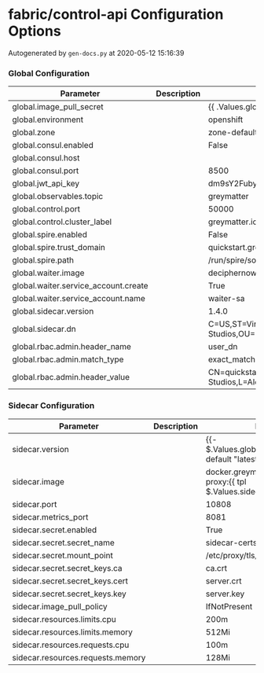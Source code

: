 # fabric/control-api Configuration Options

Autogenerated by `gen-docs.py` at 2020-05-12 15:16:39

### Global Configuration

| Parameter                            | Description | Default                                                                                  |
| ------------------------------------ | ----------- | ---------------------------------------------------------------------------------------- |
| global.image_pull_secret             |             | {{ .Values.global.image_pull_secret }}                                                   |
| global.environment                   |             | openshift                                                                                |
| global.zone                          |             | zone-default-zone                                                                        |
| global.consul.enabled                |             | False                                                                                    |
| global.consul.host                   |             |                                                                                          |
| global.consul.port                   |             | 8500                                                                                     |
| global.jwt_api_key                   |             | dm9sY2Fuby1lcGlkZW1pYy10d2VsZnRoLXRhbWFsZQ==                                             |
| global.observables.topic             |             | greymatter                                                                               |
| global.control.port                  |             | 50000                                                                                    |
| global.control.cluster_label         |             | greymatter.io/control                                                                    |
| global.spire.enabled                 |             | False                                                                                    |
| global.spire.trust_domain            |             | quickstart.greymatter.io                                                                 |
| global.spire.path                    |             | /run/spire/socket/agent.sock                                                             |
| global.waiter.image                  |             | deciphernow/k8s-waiter:latest                                                            |
| global.waiter.service_account.create |             | True                                                                                     |
| global.waiter.service_account.name   |             | waiter-sa                                                                                |
| global.sidecar.version               |             | 1.4.0                                                                                    |
| global.sidecar.dn                    |             | C=US,ST=Virginia,L=Alexandria,O=Decipher Technology Studios,OU=Engineering,CN=greymatter |
| global.rbac.admin.header_name        |             | user_dn                                                                                  |
| global.rbac.admin.match_type         |             | exact_match                                                                              |
| global.rbac.admin.header_value       |             | CN=quickstart,OU=Engineering,O=Decipher Technology Studios,L=Alexandria,ST=Virginia,C=US |

### Sidecar Configuration

| Parameter                         | Description | Default                                                                    |
| --------------------------------- | ----------- | -------------------------------------------------------------------------- |
| sidecar.version                   |             | {{- $.Values.global.sidecar.version \| default "latest" }}                 |
| sidecar.image                     |             | docker.greymatter.io/release/gm-proxy:{{ tpl $.Values.sidecar.version $ }} |
| sidecar.port                      |             | 10808                                                                      |
| sidecar.metrics_port              |             | 8081                                                                       |
| sidecar.secret.enabled            |             | True                                                                       |
| sidecar.secret.secret_name        |             | sidecar-certs                                                              |
| sidecar.secret.mount_point        |             | /etc/proxy/tls/sidecar                                                     |
| sidecar.secret.secret_keys.ca     |             | ca.crt                                                                     |
| sidecar.secret.secret_keys.cert   |             | server.crt                                                                 |
| sidecar.secret.secret_keys.key    |             | server.key                                                                 |
| sidecar.image_pull_policy         |             | IfNotPresent                                                               |
| sidecar.resources.limits.cpu      |             | 200m                                                                       |
| sidecar.resources.limits.memory   |             | 512Mi                                                                      |
| sidecar.resources.requests.cpu    |             | 100m                                                                       |
| sidecar.resources.requests.memory |             | 128Mi                                                                      |


